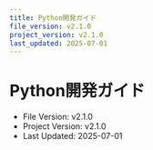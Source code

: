 ```yaml
---
title: Python開発ガイド
file_version: v2.1.0
project_version: v2.1.0
last_updated: 2025-07-01
---
```


# Python開発ガイド

- File Version: v2.1.0
- Project Version: v2.1.0
- Last Updated: 2025-07-01 